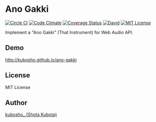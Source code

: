 Ano Gakki
=========

[![Circle CI](https://circleci.com/gh/kubosho/ano-gakki.svg?style=svg)](https://circleci.com/gh/kubosho/ano-gakki)
[![Code Climate](https://codeclimate.com/github/kubosho/ano-gakki/badges/gpa.svg)](https://codeclimate.com/github/kubosho/ano-gakki)
[![Coverage Status](https://img.shields.io/coveralls/kubosho/ano-gakki.svg)](https://coveralls.io/r/kubosho/ano-gakki)
[![David](https://img.shields.io/david/dev/kubosho/ano-gakki.svg)](https://david-dm.org/kubosho/ano-gakki#info=devDependencies)
[![MIT License](http://img.shields.io/badge/license-MIT-green.svg)](https://github.com/kubosho/ano-gakki/blob/master/LICENSE)

Implement a "Ano Gakki" (That Instrument) for Web Audio API.

Demo
----

http://kubosho.github.io/ano-gakki

License
-------

MIT License

Author
------

[kubosho_ (Shota Kubota)](https://github.com/kubosho)
